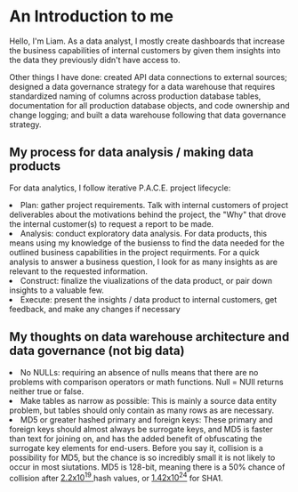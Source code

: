 # An Introduction to me

Hello, I'm Liam.  As a data analyst, I mostly create dashboards that increase the business capabilities of internal customers by given them insights into the data they previously didn't have access to.  

Other things I have done: created API data connections to external sources; designed a data governance strategy for a data warehouse that requires standardized naming of columns across production database tables, documentation for all production database objects, and code ownership and change logging; and built a data warehouse following that data governance strategy.

## My process for data analysis / making data products
For data analytics, I follow iterative P.A.C.E. project lifecycle:
<oi>
  <li>Plan: gather project requirements.  Talk with internal customers of project deliverables about the motivations behind the project, the "Why" that drove the internal customer(s) to request a report to be  made.</li>
  <li>Analysis: conduct exploratory data analysis.  For data products, this means using my knowledge of the busienss to find the data needed for the outlined business capabilities in the project requirments. 
For a quick analysis to answer a business question, I look for as many insights as are relevant to the requested information.</li>
  <li>Construct: finalize the viualizations of the data product, or pair down insights to a valuable few.</il>
  <li>Execute: present the insights / data product to internal customers, get feedback, and make any changes if necessary</li>
</oi>

## My thoughts on data warehouse architecture and data governance (not big data)
<oi>
  <li>
    No NULLs: requiring an absence of nulls means that there are no problems with comparison operators or math functions.  Null = NUll returns neither true or false.
  </li>
  <li>
    Make tables as narrow as possible: This is mainly a source data entity problem, but tables should only contain as many rows as are necessary.
  </li>
  <li>
    MD5 or greater hashed primary and foreign keys: These primary and foreign keys should almost always be surrogate keys, and MD5 is faster than text for joining on, and has the added benefit of obfuscating the surrogate key elements for end-users.  Before you say it, collision is a possibility for MD5, but the chance is so incredibly small it is not likely to occur in most siutations.  MD5 is 128-bit, meaning there is a 50% chance of collision after <a href = "https://en.wikipedia.org/wiki/Birthday_problem#:~:text=%C3%971019-,2.2%C3%971019,-3.1%C3%9710"> 2.2x10<sup>19</sup> </a> hash values, or <a href = "https://preshing.com/20110504/hash-collision-probabilities/#:~:text=64%2Dbit%20or-,160%2Dbit,-%2C%20the%20following%20table">1.42x10<sup>24</sup></a> for SHA1.
  </li>
</oi>

